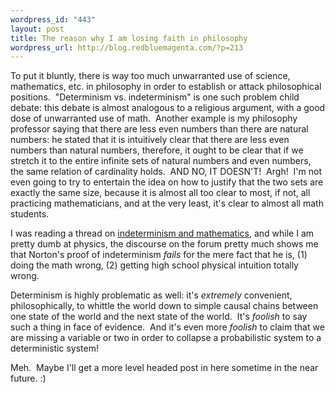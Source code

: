 ```yaml
--- 
wordpress_id: "443"
layout: post
title: The reason why I am losing faith in philosophy
wordpress_url: http://blog.redbluemagenta.com/?p=213
---
```

To put it bluntly, there is way too much unwarranted use of science, mathematics, etc. in philosophy in order to establish or attack philosophical positions.  "Determinism vs. indeterminism" is one such problem child debate: this debate is almost analogous to a religious argument, with a good dose of unwarranted use of math.  Another example is my philosophy professor saying that there are less even numbers than there are natural numbers: he stated that it is intuitively clear that there are less even numbers than natural numbers, therefore, it ought to be clear that if we stretch it to the entire infinite sets of natural numbers and even numbers, the same relation of cardinality holds.  AND NO, IT DOESN'T!  Argh!  I'm not even going to try to entertain the idea on how to justify that the two sets are exactly the same size, because it is almost all too clear to most, if not, all practicing mathematicians, and at the very least, it's clear to almost all math students.

I was reading a thread on <a href="http://forumserver.twoplustwo.com/47/science-math-philosophy/indeterminism-newtonian-mechanics-391207/">indeterminism and mathematics</a>, and while I am pretty dumb at physics, the discourse on the forum pretty much shows me that Norton's proof of indeterminism <em>fails</em> for the mere fact that he is, (1) doing the math wrong, (2) getting high school physical intuition totally wrong.

Determinism is highly problematic as well: it's <em>extremely</em> convenient, philosophically, to whittle the world down to simple causal chains between one state of the world and the next state of the world.  It's <em>foolish</em> to say such a thing in face of evidence.  And it's even more <em>foolish</em> to claim that we are missing a variable or two in order to collapse a probabilistic system to a deterministic system!

Meh.  Maybe I'll get a more level headed post in here sometime in the near future. :)
